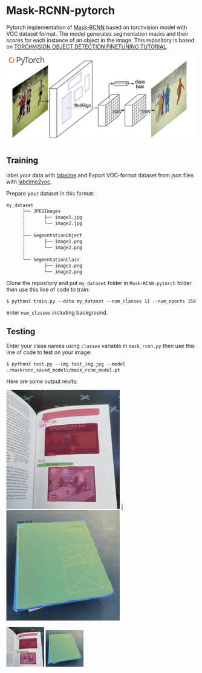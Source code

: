 # Mask-RCNN-pytorch
Pytorch implementation of [Mask-RCNN](https://arxiv.org/abs/1703.06870) based on torchvision model with VOC dataset format. The model generates segmentation masks and their scores for each instance of an object in the image. This repository is based on [TORCHVISION OBJECT DETECTION FINETUNING TUTORIAL](https://pytorch.org/tutorials/intermediate/torchvision_tutorial.html).

![Network Structure](results/network_structure.png)

## Training

label your data with [labelme](https://github.com/wkentaro/labelme) and Export VOC-format dataset from json files with [labelme2voc](https://github.com/wkentaro/labelme/tree/master/examples/instance_segmentation).

Prepare your dataset in this format:
```
my_dataset
      ├── JPEGImages
      │       ├── image1.jpg
      │       └── image2.jpg
      │
      ├── SegmentationObject
      │       ├── image1.png
      │       └── image2.png
      │
      └── SegmentationClass
              ├── image1.png
              └── image2.png
```
Clone the repository and put ```my_dataset``` folder in ```Mask-RCNN-pytorch``` folder then use this line of code to train:
```
$ python3 train.py --data my_dataset --num_classes 11 --num_epochs 150
```
enter ```num_classes``` including background.

## Testing
Enter your class names using ```classes``` variable in ```mask_rcnn.py``` then use this line of code to test on your image:
```
$ python3 test.py --img test_img.jpg --model ./maskrcnn_saved_models/mask_rcnn_model.pt
```
Here are some output reults:

![res1](results/res1.png) | ![res2](results/res2.png)

<p float="left">
  <img src="results/res1.png" width="100" />
  <img src="results/res2.png" width="100" /> 
</p>

